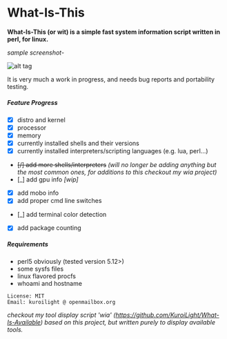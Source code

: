 What-Is-This
============
**What-Is-This (or wit) is a simple fast system information script written in perl, for linux.**

*sample screenshot-*

![alt tag](https://raw.github.com/KuroiLight/What-Is-This/master/latest_screenshot.png)

It is very much a work in progress, and needs bug reports and portability testing.

##### Feature Progress
 - [x] distro and kernel
 - [x] processor
 - [x] memory
 - [x] currently installed shells and their versions
 - [x] currently installed interpreters/scripting languages (e.g. lua, perl...)
 - ~~[/] add more shells/interpreters~~ *(will no longer be adding anything but the most common ones, for additions to this checkout my wia project)*
 - [_] add gpu info *[wip]*
 - [X] add mobo info
 - [x] add proper cmd line switches
 - [_] add terminal color detection
 - [x] add package counting

##### Requirements
 - perl5 obviously (tested version 5.12>)
 - some sysfs files
 - linux flavored procfs
 - whoami and hostname


```
License: MIT
Email: kuroilight @ openmailbox.org
```

*checkout my tool display script 'wia' (https://github.com/KuroiLight/What-Is-Available) based on this project, but written purely to display available tools.*
